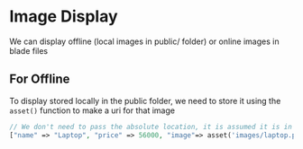 # Image Display

We can display offline (local images in public/ folder) or online images
in blade files

## For Offline

To display stored locally in the public folder, we need to store it using
the `asset()` function to make a uri for that image

```php
// We don't need to pass the absolute location, it is assumed it is in 'public/' folder
["name" => "Laptop", "price" => 56000, "image"=> asset('images/laptop.png')]
```
